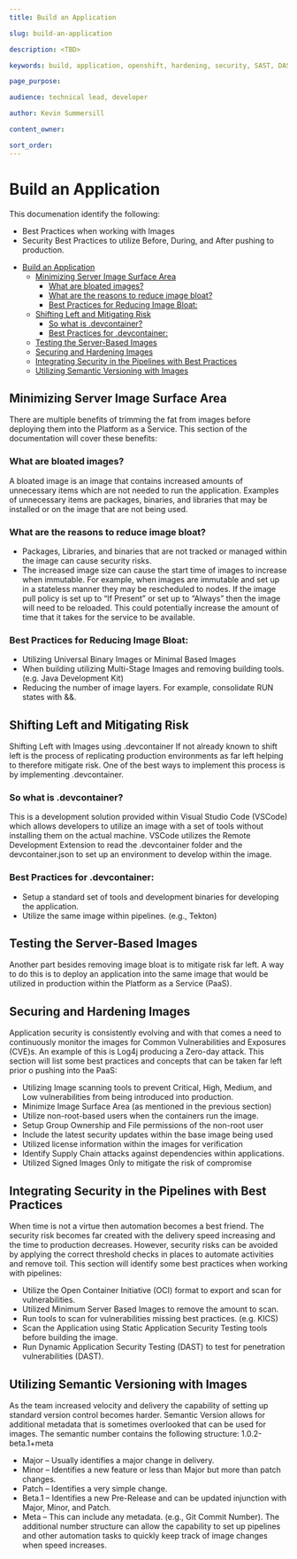 ```yaml
---
title: Build an Application

slug: build-an-application

description: <TBD>

keywords: build, application, openshift, hardening, security, SAST, DAST, PaaS, Risk Mitigation, 

page_purpose: 

audience: technical lead, developer

author: Kevin Summersill

content_owner: 

sort_order: 
---
```

# Build an Application
This documenation identify the following:
*   Best Practices when working with Images
*   Security Best Practices to utilize Before, During, and After pushing to production. 

- [Build an Application](#build-an-application)
  * [Minimizing Server Image Surface Area](#minimizing-server-image-surface-area)
    + [What are bloated images?](#what-are-bloated-images-)
    + [What are the reasons to reduce image bloat?](#what-are-the-reasons-to-reduce-image-bloat-)
    + [Best Practices for Reducing Image Bloat:](#best-practices-for-reducing-image-bloat-)
  * [Shifting Left and Mitigating Risk](#shifting-left-and-mitigating-risk)
    + [So what is .devcontainer?](#so-what-is-devcontainer-)
    + [Best Practices for .devcontainer:](#best-practices-for-devcontainer-)
  * [Testing the Server-Based Images](#testing-the-server-based-images)
  * [Securing and Hardening Images](#securing-and-hardening-images)
  * [Integrating Security in the Pipelines with Best Practices](#integrating-security-in-the-pipelines-with-best-practices)
  * [Utilizing Semantic Versioning with Images](#utilizing-semantic-versioning-with-images)

## Minimizing Server Image Surface Area ## 
There are multiple benefits of trimming the fat from images before deploying them into the Platform as a Service. This section of the documentation will cover these benefits:

### What are bloated images? ###
A bloated image is an image that contains increased amounts of unnecessary items which are not needed to run the application. Examples of unnecessary items are packages, binaries, and libraries that may be installed or on the image that are not being used. 
### What are the reasons to reduce image bloat? ###
*   Packages, Libraries, and binaries that are not tracked or managed within the image can cause security risks. 
*   The increased image size can cause the start time of images to increase when immutable. For example, when images are immutable and set up in a stateless manner they may be rescheduled to nodes. If the image pull policy is set up to “If Present” or set up to “Always” then the image will need to be reloaded. This could potentially increase the amount of time that it takes for the service to be available. 
### Best Practices for Reducing Image Bloat: ###
*   Utilizing Universal Binary Images or Minimal Based Images 
*   When building utilizing Multi-Stage Images and removing building tools. (e.g. Java Development Kit)
*   Reducing the number of image layers. For example, consolidate RUN states with &&.

## Shifting Left and Mitigating Risk ##
Shifting Left with Images using .devcontainer
If not already known to shift left is the process of replicating production environments as far left helping to therefore mitigate risk. One of the best ways to implement this process is by implementing .devcontainer. 
### So what is .devcontainer? ###
This is a development solution provided within Visual Studio Code (VSCode) which allows developers to utilize an image with a set of tools without installing them on the actual machine. VSCode utilizes the Remote Development Extension to read the .devcontainer folder and the devcontainer.json to set up an environment to develop within the image. 
### Best Practices for .devcontainer: ###
*   Setup a standard set of tools and development binaries for developing the application.
*   Utilize the same image within pipelines. (e.g., Tekton)

## Testing the Server-Based Images ##
Another part besides removing image bloat is to mitigate risk far left. A way to do this is to deploy an application into the same image that would be utilized in production within the Platform as a Service (PaaS).  

## Securing and Hardening Images ##
Application security is consistently evolving and with that comes a need to continuously monitor the images for Common Vulnerabilities and Exposures (CVE)s. An example of this is Log4j producing a Zero-day attack. This section will list some best practices and concepts that can be taken far left prior o pushing into the PaaS:
*   Utilizing Image scanning tools to prevent Critical, High, Medium, and Low vulnerabilities from being introduced into production. 
*   Minimize Image Surface Area (as mentioned in the previous section)
*   Utilize non-root-based users when the containers run the image. 
*   Setup Group Ownership and File permissions of the non-root user
*   Include the latest security updates within the base image being used
*   Utilized license information within the images for verification
*   Identify Supply Chain attacks against dependencies within applications. 
*   Utilized Signed Images Only to mitigate the risk of compromise

## Integrating Security in the Pipelines with Best Practices ##
When time is not a virtue then automation becomes a best friend. The security risk becomes far created with the delivery speed increasing and the time to production decreases. However, security risks can be avoided by applying the correct threshold checks in places to automate activities and remove toil. This section will identify some best practices when working with pipelines:
*   Utilize the Open Container Initiative (OCI) format to export and scan for vulnerabilities. 
*   Utilized Minimum Server Based Images to remove the amount to scan. 
*   Run tools to scan for vulnerabilities missing best practices. (e.g. KICS) 
*   Scan the Application using Static Application Security Testing tools before building the image. 
*   Run Dynamic Application Security Testing (DAST) to test for penetration vulnerabilities (DAST).

## Utilizing Semantic Versioning with Images ##
As the team increased velocity and delivery the capability of setting up standard version control becomes harder. Semantic Version allows for additional metadata that is sometimes overlooked that can be used for images. The semantic number contains the following structure:
1.0.2-beta.1+meta
*   Major – Usually identifies a major change in delivery. 
*   Minor – Identifies a new feature or less than Major but more than patch changes. 
*   Patch – Identifies a very simple change. 
*   Beta.1 – Identifies a new Pre-Release and can be updated injunction with Major, Minor, and Patch. 
*   Meta – This can include any metadata. (e.g., Git Commit Number). 
The additional number structure can allow the capability to set up pipelines and other automation tasks to quickly keep track of image changes when speed increases. 